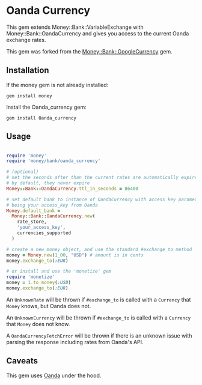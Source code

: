 Oanda Currency
===============
This gem extends Money::Bank::VariableExchange with Money::Bank::OandaCurrency
and gives you access to the current Oanda exchange rates.

This gem was forked from the [Money::Bank::GoogleCurrency](http://rubymoney.github.com/google_currency)
gem.

Installation
-----
If the money gem is not already installed:

```gem install money```

Install the Oanda_currency gem:

```gem install Oanda_currency```

Usage
-----

```ruby

require 'money'
require 'money/bank/oanda_currency'

# (optional)
# set the seconds after than the current rates are automatically expired
# by default, they never expire
Money::Bank::OandaCurrency.ttl_in_seconds = 86400

# set default bank to instance of OandaCurrency with access key parameter
# being your access_key from Oanda
Money.default_bank =
  Money::Bank::OandaCurrency.new(
  	rate_store,
  	'your_access_key',
  	currencies_supported
  )

# create a new money object, and use the standard #exchange_to method
money = Money.new(1_00, "USD") # amount is in cents
money.exchange_to(:EUR)

# or install and use the 'monetize' gem
require 'monetize'
money = 1.to_money(:USD)
money.exchange_to(:EUR)

```

An `UnknownRate` will be thrown if `#exchange_to` is called with a `Currency`
that `Money` knows, but Oanda does not.

An `UnknownCurrency` will be thrown if `#exchange_to` is called with a
`Currency` that `Money` does not know.

A `OandaCurrencyFetchError` will be thrown if there is an unknown issue with
parsing the response including rates from Oanda's API.

Caveats
-------

This gem uses [Oanda](https://www.oanda.com/) under the hood.
